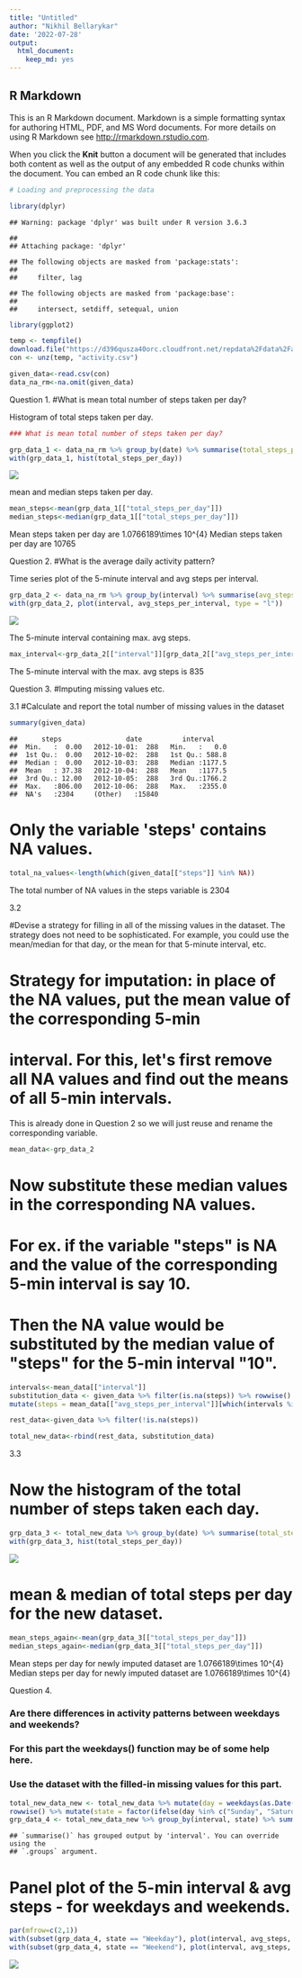 ```yaml
---
title: "Untitled"
author: "Nikhil Bellarykar"
date: '2022-07-28'
output: 
  html_document: 
    keep_md: yes
---
```




## R Markdown

This is an R Markdown document. Markdown is a simple formatting syntax for authoring HTML, PDF, and MS Word documents. For more details on using R Markdown see <http://rmarkdown.rstudio.com>.

When you click the **Knit** button a document will be generated that includes both content as well as the output of any embedded R code chunks within the document. You can embed an R code chunk like this:


```r
# Loading and preprocessing the data

library(dplyr)
```

```
## Warning: package 'dplyr' was built under R version 3.6.3
```

```
## 
## Attaching package: 'dplyr'
```

```
## The following objects are masked from 'package:stats':
## 
##     filter, lag
```

```
## The following objects are masked from 'package:base':
## 
##     intersect, setdiff, setequal, union
```

```r
library(ggplot2)

temp <- tempfile()
download.file("https://d396qusza40orc.cloudfront.net/repdata%2Fdata%2Factivity.zip", temp)
con <- unz(temp, "activity.csv")

given_data<-read.csv(con)
data_na_rm<-na.omit(given_data) 
```

Question 1.
#What is mean total number of steps taken per day?

Histogram of total steps taken per day.

```r
### What is mean total number of steps taken per day?

grp_data_1 <- data_na_rm %>% group_by(date) %>% summarise(total_steps_per_day = sum(steps))
with(grp_data_1, hist(total_steps_per_day))
```

![](PA1_template_files/figure-html/unnamed-chunk-2-1.png)<!-- -->

mean and median steps taken per day.


```r
mean_steps<-mean(grp_data_1[["total_steps_per_day"]])
median_steps<-median(grp_data_1[["total_steps_per_day"]])
```

Mean steps taken per day are 1.0766189\times 10^{4}
Median steps taken per day are 10765



Question 2.
#What is the average daily activity pattern?

Time series plot of the 5-minute interval and avg steps per interval.

```r
grp_data_2 <- data_na_rm %>% group_by(interval) %>% summarise(avg_steps_per_interval = mean(steps))
with(grp_data_2, plot(interval, avg_steps_per_interval, type = "l"))
```

![](PA1_template_files/figure-html/unnamed-chunk-4-1.png)<!-- -->

The 5-minute interval containing max. avg steps.


```r
max_interval<-grp_data_2[["interval"]][grp_data_2[["avg_steps_per_interval"]]==max(grp_data_2[["avg_steps_per_interval"]])]
```

The 5-minute interval with the max. avg steps is 835



Question 3.
#Imputing missing values etc.

3.1
#Calculate and report the total number of missing values in the dataset


```r
summary(given_data)
```

```
##      steps                date          interval     
##  Min.   :  0.00   2012-10-01:  288   Min.   :   0.0  
##  1st Qu.:  0.00   2012-10-02:  288   1st Qu.: 588.8  
##  Median :  0.00   2012-10-03:  288   Median :1177.5  
##  Mean   : 37.38   2012-10-04:  288   Mean   :1177.5  
##  3rd Qu.: 12.00   2012-10-05:  288   3rd Qu.:1766.2  
##  Max.   :806.00   2012-10-06:  288   Max.   :2355.0  
##  NA's   :2304     (Other)   :15840
```


# Only the variable 'steps' contains NA values. 


```r
total_na_values<-length(which(given_data[["steps"]] %in% NA))
```

The total number of NA values in the steps variable is 2304

3.2

#Devise a strategy for filling in all of the missing values in the dataset. The strategy does not need to be sophisticated. For example, you could use the mean/median for that day, or the mean for that 5-minute interval, etc.

# Strategy for imputation: in place of the NA values, put the mean value of the corresponding 5-min 
# interval. For this, let's first remove all NA values and find out the means of all 5-min intervals.
This is already done in Question 2 so we will just reuse and rename the corresponding variable.


```r
mean_data<-grp_data_2
```

# Now substitute these median values in the corresponding NA values.
# For ex. if the variable "steps" is NA and the value of the corresponding 5-min interval is say 10.
# Then the NA value would be substituted by the median value of "steps" for the 5-min interval "10".


```r
intervals<-mean_data[["interval"]]
substitution_data <- given_data %>% filter(is.na(steps)) %>% rowwise() %>% 
mutate(steps = mean_data[["avg_steps_per_interval"]][which(intervals %in% interval)])

rest_data<-given_data %>% filter(!is.na(steps)) 

total_new_data<-rbind(rest_data, substitution_data)
```

3.3
# Now the histogram of the total number of steps taken each day.


```r
grp_data_3 <- total_new_data %>% group_by(date) %>% summarise(total_steps_per_day = sum(steps))
with(grp_data_3, hist(total_steps_per_day))
```

![](PA1_template_files/figure-html/unnamed-chunk-10-1.png)<!-- -->

# mean & median of total steps per day for the new dataset.


```r
mean_steps_again<-mean(grp_data_3[["total_steps_per_day"]])
median_steps_again<-median(grp_data_3[["total_steps_per_day"]])
```

Mean steps per day for newly imputed dataset are 1.0766189\times 10^{4}
Median steps per day for newly imputed dataset are 1.0766189\times 10^{4}


Question 4.
### Are there differences in activity patterns between weekdays and weekends?
### For this part the weekdays() function may be of some help here. 
### Use the dataset with the filled-in missing values for this part.


```r
total_new_data_new <- total_new_data %>% mutate(day = weekdays(as.Date(date))) %>% 
rowwise() %>% mutate(state = factor(ifelse(day %in% c("Sunday", "Saturday"), "Weekend", "Weekday")))
grp_data_4 <- total_new_data_new %>% group_by(interval, state) %>% summarise(avg_steps = mean(steps))
```

```
## `summarise()` has grouped output by 'interval'. You can override using the
## `.groups` argument.
```

# Panel plot of the 5-min interval & avg steps - for weekdays and weekends.


```r
par(mfrow=c(2,1))
with(subset(grp_data_4, state == "Weekday"), plot(interval, avg_steps, type = "l", main = "5-min interval % avg steps on weekdays"))
with(subset(grp_data_4, state == "Weekend"), plot(interval, avg_steps, type = "l", main = "5-min interval % avg steps on weekends"))
```

![](PA1_template_files/figure-html/unnamed-chunk-13-1.png)<!-- -->
